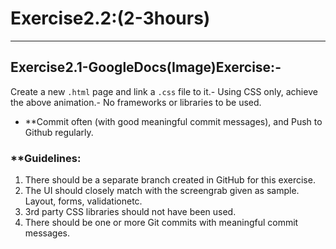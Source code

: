 # Exercise2.2:(2-3hours)
---

## Exercise2.1-GoogleDocs(Image)Exercise:- 

 Create a new `.html` page and link a `.css` file to it.- Using CSS only, achieve the above animation.-  No frameworks or libraries to be used.
 - **Commit often (with good meaningful commit messages), and Push to Github regularly.

 ### **Guidelines:
 1. There should be a separate branch created in GitHub for this exercise.
 2. The UI should closely match with the screengrab given as sample. Layout, forms, validationetc.
 3. 3rd party CSS libraries should not have been used.
 4. There should be one or more Git commits with meaningful commit messages.
